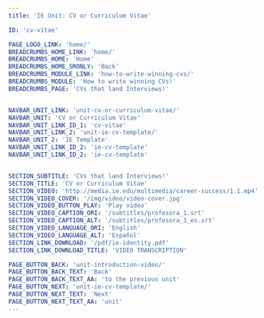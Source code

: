 ```yaml
---
title: 'IE Unit: CV or Curriculum Vitae'

ID: 'cv-vitae'

PAGE_LOGO_LINK: 'home/'
BREADCRUMBS_HOME_LINK: 'home/'
BREADCRUMBS_HOME: 'Home'
BREADCRUMBS_HOME_SRONLY: 'Back'
BREADCRUMBS_MODULE_LINK: 'how-to-write-winning-cvs/'
BREADCRUMBS_MODULE: 'How to write winning CVs!'
BREADCRUMBS_PAGE: 'CVs that land Interviews!'


NAVBAR_UNIT_LINK: 'unit-cv-or-curriculum-vitae/'
NAVBAR_UNIT: 'CV or Curriculum Vitae'
NAVBAR_UNIT_LINK_ID_1: 'cv-vitae'
NAVBAR_UNIT_LINK_2: 'unit-ie-cv-template/'
NAVBAR_UNIT_2: 'IE Template'
NAVBAR_UNIT_LINK_ID_2: 'ie-cv-template'
NAVBAR_UNIT_LINK_ID_2: 'ie-cv-template'


SECTION_SUBTITLE: 'CVs that land Interviews!'
SECTION_TITLE: 'CV or Curriculum Vitae'
SECTION_VIDEO: 'http://media.ie.edu/multimedia/career-success/1.1.mp4'
SECTION_VIDEO_COVER: '/img/video/video-cover.jpg'
SECTION_VIDEO_BUTTON_PLAY: 'Play video'
SECTION_VIDEO_CAPTION_ORI: '/subtitles/profesora_1.srt'
SECTION_VIDEO_CAPTION_ALT: '/subtitles/profesora_1_es.srt'
SECTION_VIDEO_LANGUAGE_ORI: 'English'
SECTION_VIDEO_LANGUAGE_ALT: 'Español'
SECTION_LINK_DOWNLOAD: '/pdf/ie-identity.pdf'
SECTION_LINK_DOWNLOAD_TITLE: 'VIDEO TRANSCRIPTION'

PAGE_BUTTON_BACK: 'unit-introduction-video/'
PAGE_BUTTON_BACK_TEXT: 'Back'
PAGE_BUTTON_BACK_TEXT_AA: 'to the previous unit'
PAGE_BUTTON_NEXT: 'unit-ie-cv-template/'
PAGE_BUTTON_NEXT_TEXT: 'Next'
PAGE_BUTTON_NEXT_TEXT_AA: 'unit'
---
```

